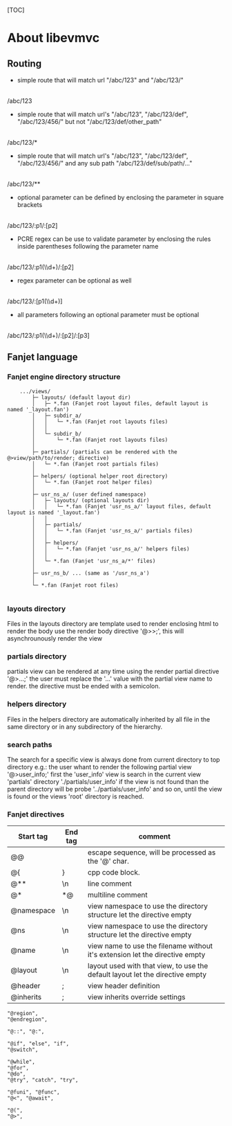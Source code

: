 [TOC]

# About libevmvc

## Routing

* simple route that will match url "/abc/123" and "/abc/123/"
<br/>
/abc/123

* simple route that will match url's "/abc/123", "/abc/123/def", "/abc/123/456/" but not "/abc/123/def/other_path"
<br/>
/abc/123/*

* simple route that will match url's "/abc/123", "/abc/123/def", "/abc/123/456/" and any sub path "/abc/123/def/sub/path/..."
<br/>
/abc/123/**

* optional parameter can be defined by enclosing the parameter in square brackets
<br/>
/abc/123/:p1/:[p2]

* PCRE regex can be use to validate parameter by enclosing the rules inside parentheses following the parameter name
<br/>
/abc/123/:p1(\\d+)/:[p2]

* regex parameter can be optional as well
<br/>
/abc/123/:[p1(\\d+)]

* all parameters following an optional parameter must be optional
<br/>
/abc/123/:p1(\\d+)/:[p2]/:[p3]


## Fanjet language

### Fanjet engine directory structure

~~~
    .../views/
        ├─ layouts/ (default layout dir)
        │   ├─ *.fan (Fanjet root layout files, default layout is named '_layout.fan')
        │   ├─ subdir_a/
        │   │   └─ *.fan (Fanjet root layouts files)
        │   │   
        │   └─ subdir_b/
        │       └─ *.fan (Fanjet root layouts files)
        │       
        ├─ partials/ (partials can be rendered with the @>view/path/to/render; directive)
        │   └─ *.fan (Fanjet root partials files)
        │
        ├─ helpers/ (optional helper root directory)
        │   └─ *.fan (Fanjet root helper files)
        │
        ├─ usr_ns_a/ (user defined namespace)
        │   ├─ layouts/ (optional layouts dir)
        │   │   └─ *.fan (Fanjet 'usr_ns_a/' layout files, default layout is named '_layout.fan')
        │   │   
        │   ├─ partials/
        │   │   └─ *.fan (Fanjet 'usr_ns_a/' partials files)
        │   │
        │   ├─ helpers/
        │   │   └─ *.fan (Fanjet 'usr_ns_a/' helpers files)
        │   │
        │   └─ *.fan (Fanjet 'usr_ns_a/*' files)
        │
        ├─ usr_ns_b/ ... (same as '/usr_ns_a')
        │
        └─ *.fan (Fanjet root files)
        
~~~

### layouts directory

Files in the layouts directory are template used to render enclosing html
to render the body use the render body directive '@>>;', this will asynchrounously render the view

### partials directory

partials view can be rendered at any time using the render partial directive '@>...;'
the user must replace the '...' value with the partial view name to render.
the directive must be ended with a semicolon.

### helpers directory

Files in the helpers directory are automatically inherited by all file in the same directory
or in any subdirectory of the hierarchy.

### search paths

The search for a specific view is always done from current directory to top directory
e.g.: the user whant to render the following partial view '@>user_info;'
first the 'user_info' view is search in the current view 'partials' directory './partials/user_info'
if the view is not found than the parent directory will be probe '../partials/user_info' and so on,
until the view is found or the views 'root' directory is reached.

### Fanjet directives

| Start tag     | End tag   | comment |
| ---------     | --------- | ------- |
| @@            |           | escape sequence, will be processed as the '@' char. |
| @{            | }         | cpp code block. |
| @**           | \n        | line comment |
| @*            | *@        | multiline comment |
| @namespace    | \n        | view namespace to use the directory structure let the directive empty |
| @ns           | \n        | view namespace to use the directory structure let the directive empty |
| @name         | \n        | view name to use the filename without it's extension let the directive empty |
| @layout       | \n        | layout used with that view, to use the default layout let the directive empty |
| @header       | ;         | view header definition |
| @inherits     | ;         | view inherits override settings |
    
    "@region",
    "@endregion",
    
    "@::", "@:",
    
    "@if", "else", "if",
    "@switch",
    
    "@while",
    "@for",
    "@do",
    "@try", "catch", "try",
    
    "@funi", "@func",
    "@<", "@await",
    
    "@(",
    "@>",
